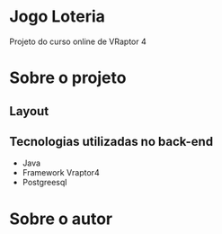 # Jogo Loteria

Projeto do curso online de VRaptor 4

# Sobre o projeto


## Layout


## Tecnologias utilizadas no back-end

- Java
- Framework Vraptor4
- Postgreesql

# Sobre o autor


